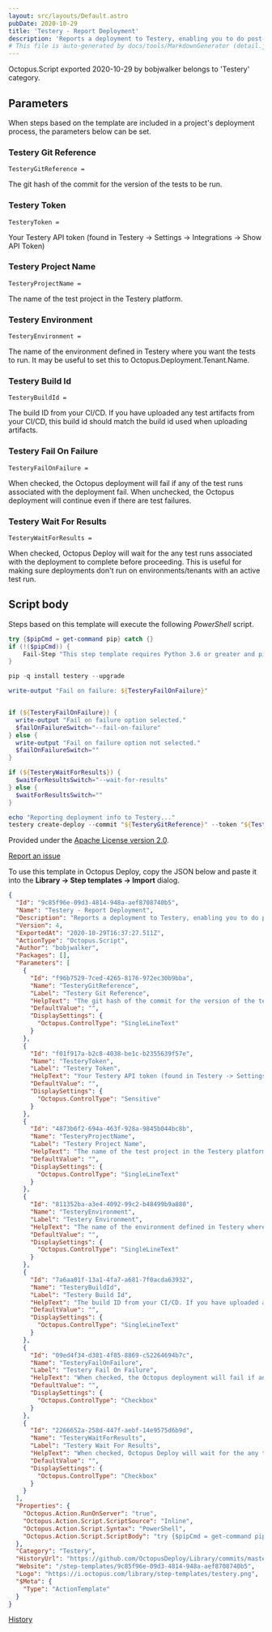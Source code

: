 ```yaml
---
layout: src/layouts/Default.astro
pubDate: 2020-10-29
title: 'Testery - Report Deployment'
description: 'Reports a deployment to Testery, enabling you to do post-deployment validation and testing. See https://testery.io for more info.'
# This file is auto-generated by docs/tools/MarkdownGenerator (detail.js)
---
```


Octopus.Script exported 2020-10-29 by bobjwalker belongs to 'Testery' category.

## Parameters

When steps based on the template are included in a project's deployment process, the parameters below can be set.


<div class="param">

### Testery Git Reference

`TesteryGitReference = `

The git hash of the commit for the version of the tests to be run.

</div>
        
<div class="param">

### Testery Token

`TesteryToken = `

Your Testery API token (found in Testery -> Settings -> Integrations -> Show API Token)

</div>
        
<div class="param">

### Testery Project Name

`TesteryProjectName = `

The name of the test project in the Testery platform.

</div>
        
<div class="param">

### Testery Environment

`TesteryEnvironment = `

The name of the environment defined in Testery where you want the tests to run. It may be useful to set this to Octopus.Deployment.Tenant.Name.

</div>
        
<div class="param">

### Testery Build Id

`TesteryBuildId = `

The build ID from your CI/CD. If you have uploaded any test artifacts from your CI/CD, this build id should match the build id used when uploading artifacts.

</div>
        
<div class="param">

### Testery Fail On Failure

`TesteryFailOnFailure = `

When checked, the Octopus deployment will fail if any of the test runs associated with the deployment fail. When unchecked, the Octopus deployment will continue even if there are test failures.

</div>
        
<div class="param">

### Testery Wait For Results

`TesteryWaitForResults = `

When checked, Octopus Deploy will wait for the any test runs associated with the deployment to complete before proceeding. This is useful for making sure deployments don't run on environments/tenants with an active test run.

</div>
        

## Script body

Steps based on this template will execute the following *PowerShell* script.

```PowerShell
try {$pipCmd = get-command pip} catch {}
if (!($pipCmd)) {
	Fail-Step "This step template requires Python 3.6 or greater and pip to be installed. Python is available at https://www.python.org/downloads/"
}

pip -q install testery --upgrade

write-output "Fail on failure: ${TesteryFailOnFailure}"


if (${TesteryFailOnFailure}) {
  write-output "Fail on failure option selected."
  $failOnFailureSwitch="--fail-on-failure"
} else {
  write-output "Fail on failure option not selected."
  $failOnFailureSwitch=""
}

if (${TesteryWaitForResults}) {
  $waitForResultsSwitch="--wait-for-results"
} else {
  $waitForResultsSwitch=""
}

echo "Reporting deployment info to Testery..."
testery create-deploy --commit "${TesteryGitReference}" --token "${TesteryToken}" --project "${TesteryProjectName}" --environment "${TesteryEnvironment}" --build-id "${TesteryBuildId}" "${failOnFailureSwitch}" "${waitForResultsSwitch}"

```

Provided under the [Apache License version 2.0](https://github.com/OctopusDeploy/Library/blob/master/LICENSE.txt).

[Report an issue](https://github.com/OctopusDeploy/Library/issues/new?assignees=&labels=&projects=&template=bug-report.yml&title=Issue%20with%20Testery%20-%20Report%20Deployment&step-template=Testery%20-%20Report%20Deployment)

<div class="get-json">

To use this template in Octopus Deploy, copy the JSON below and paste it into the **Library → Step templates → Import** dialog.

```json
{
  "Id": "9c85f96e-09d3-4814-948a-aef8708740b5",
  "Name": "Testery - Report Deployment",
  "Description": "Reports a deployment to Testery, enabling you to do post-deployment validation and testing. See https://testery.io for more info.",
  "Version": 4,
  "ExportedAt": "2020-10-29T16:37:27.511Z",
  "ActionType": "Octopus.Script",
  "Author": "bobjwalker",
  "Packages": [],
  "Parameters": [
    {
      "Id": "f96b7529-7ced-4265-8176-972ec30b9bba",
      "Name": "TesteryGitReference",
      "Label": "Testery Git Reference",
      "HelpText": "The git hash of the commit for the version of the tests to be run.",
      "DefaultValue": "",
      "DisplaySettings": {
        "Octopus.ControlType": "SingleLineText"
      }
    },
    {
      "Id": "f01f917a-b2c8-4038-be1c-b2355639f57e",
      "Name": "TesteryToken",
      "Label": "Testery Token",
      "HelpText": "Your Testery API token (found in Testery -> Settings -> Integrations -> Show API Token)",
      "DefaultValue": "",
      "DisplaySettings": {
        "Octopus.ControlType": "Sensitive"
      }
    },
    {
      "Id": "4873b6f2-694a-463f-928a-9845b044bc8b",
      "Name": "TesteryProjectName",
      "Label": "Testery Project Name",
      "HelpText": "The name of the test project in the Testery platform.",
      "DefaultValue": "",
      "DisplaySettings": {
        "Octopus.ControlType": "SingleLineText"
      }
    },
    {
      "Id": "811352ba-a3e4-4092-99c2-b48499b9a880",
      "Name": "TesteryEnvironment",
      "Label": "Testery Environment",
      "HelpText": "The name of the environment defined in Testery where you want the tests to run. It may be useful to set this to Octopus.Deployment.Tenant.Name.",
      "DefaultValue": "",
      "DisplaySettings": {
        "Octopus.ControlType": "SingleLineText"
      }
    },
    {
      "Id": "7a6aa01f-13a1-4fa7-a681-7f0acda63932",
      "Name": "TesteryBuildId",
      "Label": "Testery Build Id",
      "HelpText": "The build ID from your CI/CD. If you have uploaded any test artifacts from your CI/CD, this build id should match the build id used when uploading artifacts.",
      "DefaultValue": "",
      "DisplaySettings": {
        "Octopus.ControlType": "SingleLineText"
      }
    },
    {
      "Id": "09ed4f34-d381-4f85-8869-c52264694b7c",
      "Name": "TesteryFailOnFailure",
      "Label": "Testery Fail On Failure",
      "HelpText": "When checked, the Octopus deployment will fail if any of the test runs associated with the deployment fail. When unchecked, the Octopus deployment will continue even if there are test failures.",
      "DefaultValue": "",
      "DisplaySettings": {
        "Octopus.ControlType": "Checkbox"
      }
    },
    {
      "Id": "2266652a-258d-447f-aebf-14e9575d6b9d",
      "Name": "TesteryWaitForResults",
      "Label": "Testery Wait For Results",
      "HelpText": "When checked, Octopus Deploy will wait for the any test runs associated with the deployment to complete before proceeding. This is useful for making sure deployments don't run on environments/tenants with an active test run.",
      "DefaultValue": "",
      "DisplaySettings": {
        "Octopus.ControlType": "Checkbox"
      }
    }
  ],
  "Properties": {
    "Octopus.Action.RunOnServer": "true",
    "Octopus.Action.Script.ScriptSource": "Inline",
    "Octopus.Action.Script.Syntax": "PowerShell",
    "Octopus.Action.Script.ScriptBody": "try {$pipCmd = get-command pip} catch {}\nif (!($pipCmd)) {\n\tFail-Step \"This step template requires Python 3.6 or greater and pip to be installed. Python is available at https://www.python.org/downloads/\"\n}\n\npip -q install testery --upgrade\n\nwrite-output \"Fail on failure: ${TesteryFailOnFailure}\"\n\n\nif (${TesteryFailOnFailure}) {\n  write-output \"Fail on failure option selected.\"\n  $failOnFailureSwitch=\"--fail-on-failure\"\n} else {\n  write-output \"Fail on failure option not selected.\"\n  $failOnFailureSwitch=\"\"\n}\n\nif (${TesteryWaitForResults}) {\n  $waitForResultsSwitch=\"--wait-for-results\"\n} else {\n  $waitForResultsSwitch=\"\"\n}\n\necho \"Reporting deployment info to Testery...\"\ntestery create-deploy --commit \"${TesteryGitReference}\" --token \"${TesteryToken}\" --project \"${TesteryProjectName}\" --environment \"${TesteryEnvironment}\" --build-id \"${TesteryBuildId}\" \"${failOnFailureSwitch}\" \"${waitForResultsSwitch}\"\n"
  },
  "Category": "Testery",
  "HistoryUrl": "https://github.com/OctopusDeploy/Library/commits/master/step-templates//opt/buildagent/work/75443764cd38076d/step-templates/testery-report-deployment.json",
  "Website": "/step-templates/9c85f96e-09d3-4814-948a-aef8708740b5",
  "Logo": "https://i.octopus.com/library/step-templates/testery.png",
  "$Meta": {
    "Type": "ActionTemplate"
  }
}
```

[History](https://github.com/OctopusDeploy/Library/commits/master/step-templates/https://github.com/OctopusDeploy/Library/commits/master/step-templates//opt/buildagent/work/75443764cd38076d/step-templates/testery-report-deployment.json)

</div>
